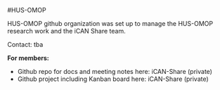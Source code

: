 #HUS-OMOP

HUS-OMOP github organization was set up to manage the HUS-OMOP research work and the iCAN Share team.

Contact: tba

**For members:**

- Github repo for docs and meeting notes here: iCAN-Share (private)
- Github project including Kanban board here: iCAN-Share (private)

